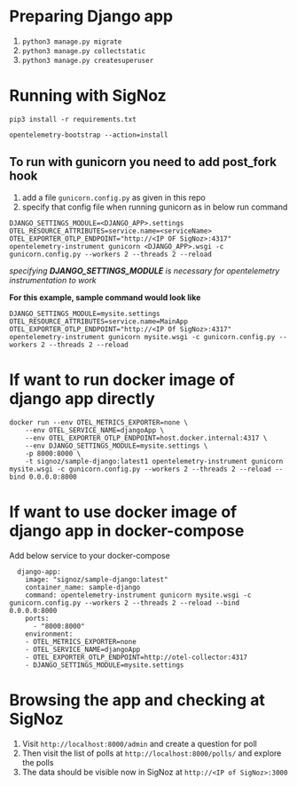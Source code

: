 # Preparing Django app
1. `python3 manage.py migrate`
2. `python3 manage.py collectstatic`
3. `python3 manage.py createsuperuser`

# Running with SigNoz
```
pip3 install -r requirements.txt
```

```
opentelemetry-bootstrap --action=install
```

## To run with gunicorn you need to add post_fork hook
1. add a file `gunicorn.config.py` as given in this repo
2. specify that config file when running gunicorn as in below run command

```
DJANGO_SETTINGS_MODULE=<DJANGO_APP>.settings  OTEL_RESOURCE_ATTRIBUTES=service.name=<serviceName> OTEL_EXPORTER_OTLP_ENDPOINT="http://<IP OF SigNoz>:4317" opentelemetry-instrument gunicorn <DJANGO_APP>.wsgi -c gunicorn.config.py --workers 2 --threads 2 --reload
```
*specifying **DJANGO_SETTINGS_MODULE** is necessary for opentelemetry instrumentation to work*

**For this example, sample command would look like**
```
DJANGO_SETTINGS_MODULE=mysite.settings  OTEL_RESOURCE_ATTRIBUTES=service.name=MainApp OTEL_EXPORTER_OTLP_ENDPOINT="http://<IP Of SigNoz>:4317" opentelemetry-instrument gunicorn mysite.wsgi -c gunicorn.config.py --workers 2 --threads 2 --reload
```
# If want to run docker image of django app directly 
```
docker run --env OTEL_METRICS_EXPORTER=none \
    --env OTEL_SERVICE_NAME=djangoApp \
    --env OTEL_EXPORTER_OTLP_ENDPOINT=host.docker.internal:4317 \
    --env DJANGO_SETTINGS_MODULE=mysite.settings \
    -p 8000:8000 \
    -t signoz/sample-django:latest1 opentelemetry-instrument gunicorn mysite.wsgi -c gunicorn.config.py --workers 2 --threads 2 --reload --bind 0.0.0.0:8000
```

# If want to use docker image of django app in docker-compose
Add below service to your docker-compose
```
  django-app:
    image: "signoz/sample-django:latest"
    container_name: sample-django
    command: opentelemetry-instrument gunicorn mysite.wsgi -c gunicorn.config.py --workers 2 --threads 2 --reload --bind 0.0.0.0:8000
    ports:
      - "8000:8000"
    environment:
    - OTEL_METRICS_EXPORTER=none
    - OTEL_SERVICE_NAME=djangoApp
    - OTEL_EXPORTER_OTLP_ENDPOINT=http://otel-collector:4317
    - DJANGO_SETTINGS_MODULE=mysite.settings
```

# Browsing the app and checking at SigNoz
1. Visit `http://localhost:8000/admin` and create a question for poll
2. Then visit the list of polls at `http://localhost:8000/polls/` and explore the polls
3. The data should be visible now in SigNoz at `http://<IP of SigNoz>:3000`




